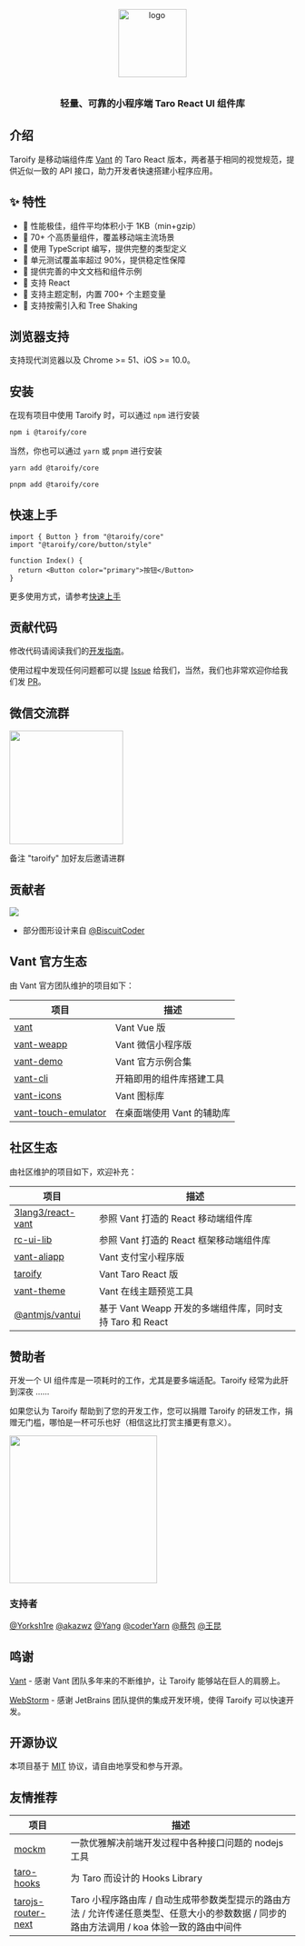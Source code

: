 <p align="center">
  <img alt="logo" src="https://img.yzcdn.cn/vant/logo.png" width="120" style="margin-bottom: 10px;">
</p>
<h3 align="center">轻量、可靠的小程序端 Taro React UI 组件库</h3>

## 介绍

Taroify 是移动端组件库 [Vant](https://github.com/youzan/vant) 的 Taro React 版本，两者基于相同的视觉规范，提供近似一致的 API 接口，助力开发者快速搭建小程序应用。

## ✨ 特性

- 🚀 性能极佳，组件平均体积小于 1KB（min+gzip）
- 💎 70+ 个高质量组件，覆盖移动端主流场景
- 💪 使用 TypeScript 编写，提供完整的类型定义
- 💪 单元测试覆盖率超过 90%，提供稳定性保障
- 📖 提供完善的中文文档和组件示例
- 🍭 支持 React
- 🍭 支持主题定制，内置 700+ 个主题变量
- 🍭 支持按需引入和 Tree Shaking

## 浏览器支持

支持现代浏览器以及 Chrome >= 51、iOS >= 10.0。

## 安装

在现有项目中使用 Taroify 时，可以通过 `npm` 进行安装

```bash
npm i @taroify/core
```

当然，你也可以通过 `yarn` 或 `pnpm` 进行安装

```bash
yarn add @taroify/core

pnpm add @taroify/core
```

## 快速上手

```tsx
import { Button } from "@taroify/core"
import "@taroify/core/button/style"

function Index() {
  return <Button color="primary">按钮</Button>
}
```

更多使用方式，请参考[快速上手](https://taroify.github.io/taroify.com/introduce/)

## 贡献代码

修改代码请阅读我们的[开发指南](https://taroify.github.io/taroify.com/contribution/)。

使用过程中发现任何问题都可以提 [Issue](https://github.com/mallfoundry/taroify/issues)
给我们，当然，我们也非常欢迎你给我们发 [PR](https://github.com/mallfoundry/taroify/pulls)。

## 微信交流群

<img src="https://raw.githubusercontent.com/mallfoundry/taroify/main/wechat-qrcode.png" width="200" style="width: 200px; height: 200px;"  />

<p>备注 "taroify" 加好友后邀请进群</p>

## 贡献者

<a href="https://github.com/mallfoundry/taroify/graphs/contributors">
  <img src="https://opencollective.com/taroify/contributors.svg?width=890&button=false"/>
</a>

- 部分图形设计来自 [@BiscuitCoder](https://uyyu.xyz/)

## Vant 官方生态

由 Vant 官方团队维护的项目如下：

| 项目                                                                                        | 描述                       |
| ------------------------------------------------------------------------------------------- | -------------------------- |
| [vant](https://github.com/youzan/vant)                                                      | Vant Vue 版                |
| [vant-weapp](https://github.com/youzan/vant-weapp)                                          | Vant 微信小程序版          |
| [vant-demo](https://github.com/youzan/vant-demo)                                            | Vant 官方示例合集          |
| [vant-cli](https://github.com/youzan/vant/tree/dev/packages/vant-cli)                       | 开箱即用的组件库搭建工具   |
| [vant-icons](https://github.com/youzan/vant/tree/dev/packages/vant-icons)                   | Vant 图标库                |
| [vant-touch-emulator](https://github.com/youzan/vant/tree/dev/packages/vant-touch-emulator) | 在桌面端使用 Vant 的辅助库 |

## 社区生态

由社区维护的项目如下，欢迎补充：

| 项目                                                      | 描述                                                     |
| --------------------------------------------------------- | -------------------------------------------------------- |
| [3lang3/react-vant](https://github.com/3lang3/react-vant) | 参照 Vant 打造的 React 移动端组件库                      |
| [rc-ui-lib](https://github.com/rancui/rc-ui-lib)          | 参照 Vant 打造的 React 框架移动端组件库                  |
| [vant-aliapp](https://github.com/ant-move/Vant-Aliapp)    | Vant 支付宝小程序版                                      |
| [taroify](https://github.com/mallfoundry/taroify)         | Vant Taro React 版                                       |
| [vant-theme](https://github.com/Aisen60/vant-theme)       | Vant 在线主题预览工具                                    |
| [@antmjs/vantui](https://github.com/antmjs/vantui)        | 基于 Vant Weapp 开发的多端组件库，同时支持 Taro 和 React |

## 赞助者

开发一个 UI 组件库是一项耗时的工作，尤其是要多端适配。Taroify 经常为此肝到深夜 ……

如果您认为 Taroify 帮助到了您的开发工作，您可以捐赠 Taroify 的研发工作，捐赠无门槛，哪怕是一杯可乐也好（相信这比打赏主播更有意义）。

<img src="https://raw.githubusercontent.com/mallfoundry/taroify/main/wechatpay.jpg" width="260" style="width: 260px;" />

### 支持者

<a href="https://github.com/Yorksh1re">@Yorksh1re</a>
<a href="https://github.com/akazwz">@akazwz</a>
<a href="https://github.com/programmer-yang">@Yang</a>
<a href="https://github.com/coderYarn">@coderYarn</a>
<a href="https://github.com/shaolongcai">@蔡包</a>
<a href="https://github.com/lifeneedspassion">@王昆</a>

## 鸣谢

[Vant](https://github.com/youzan/vant) - 感谢 Vant 团队多年来的不断维护，让 Taroify 能够站在巨人的肩膀上。

[WebStorm](https://www.jetbrains.com) - 感谢 JetBrains 团队提供的集成开发环境，使得 Taroify 可以快速开发。

## 开源协议

本项目基于 [MIT](https://zh.wikipedia.org/wiki/MIT%E8%A8%B1%E5%8F%AF%E8%AD%89) 协议，请自由地享受和参与开源。

## 友情推荐

| 项目                                                                 | 描述                                                                                                                                        |
| -------------------------------------------------------------------- | ------------------------------------------------------------------------------------------------------------------------------------------- |
| [mockm](https://github.com/wll8/mockm)                               | 一款优雅解决前端开发过程中各种接口问题的 nodejs 工具                                                                                        |
| [taro-hooks](https://github.com/innocces/taro-hooks)                 | 为 Taro 而设计的 Hooks Library                                                                                                              |
| [tarojs-router-next](https://github.com/lblblong/tarojs-router-next) | Taro 小程序路由库 / 自动生成带参数类型提示的路由方法 / 允许传递任意类型、任意大小的参数数据 / 同步的路由方法调用 / koa 体验一致的路由中间件 |
